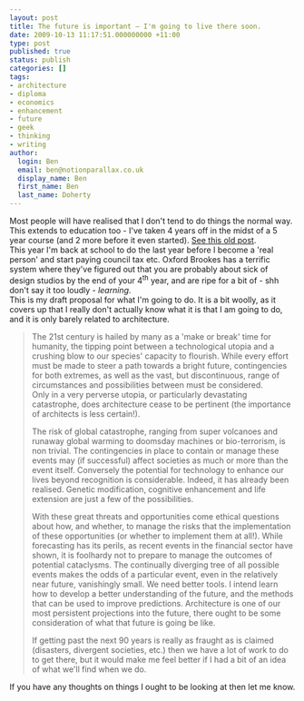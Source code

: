 ```yaml
---
layout: post
title: The future is important – I'm going to live there soon.
date: 2009-10-13 11:17:51.000000000 +11:00
type: post
published: true
status: publish
categories: []
tags:
- architecture
- diploma
- economics
- enhancement
- future
- geek
- thinking
- writing
author:
  login: Ben
  email: ben@notionparallax.co.uk
  display_name: Ben
  first_name: Ben
  last_name: Doherty
---
```

<p>Most people will have realised that I don't tend to do things the normal way. This extends to education too - I've taken 4 years off in the midst of a 5 year course (and 2 more before it even started). <a title="this needs a bit of updating now, there is ANOTHER year out to contend with!" href="http://www.notionparallax.co.uk/wordpress/index.php/2008/05/what-on-earth-have-i-been-up-to/">See this old post</a>.<br />
This year I'm back at school to do the last year before I become a 'real person' and start paying council tax etc. Oxford Brookes has a terrific system where they've figured out that you are probably about sick of design studios by the end of your 4<sup>th</sup> year, and are ripe for a bit of - shh don't say it too loudly - <em>learning</em>.<br />
This is my draft proposal for what I'm going to do. It is a bit woolly, as it covers up that I really don't actually know what it is that I am going to do, and it is only barely related to architecture.</p>
<blockquote><p>The 21st century is hailed by many as a 'make or break' time for humanity, the tipping point between a technological utopia and a crushing blow to our species' capacity to flourish. While every effort must be made to steer a path towards a bright future, contingencies for both extremes, as well as the vast, but discontinuous, range of circumstances and possibilities between must be considered.<br />
Only in a very perverse utopia, or particularly devastating catastrophe, does architecture cease to be pertinent (the importance of architects is less certain!).</p>
<p>The risk of global catastrophe, ranging from super volcanoes and runaway global warming to doomsday machines or bio-terrorism, is non trivial. The contingencies in place to contain or manage these events may (if successful) affect societies as much or more than the event itself. Conversely the potential for technology to enhance our lives beyond recognition is considerable. Indeed, it has already been realised. Genetic modification, cognitive enhancement and life extension are just a few of the possibilities.</p>
<p>With these great threats and opportunities come ethical questions about how, and whether, to manage the risks that the implementation of these opportunities (or whether to implement them at all!). While forecasting has its perils, as recent events in the financial sector have shown, it is foolhardy not to prepare to manage the outcomes of potential cataclysms. The continually diverging tree of all possible events makes the odds of a particular event, even in the relatively near future, vanishingly small. We need better tools. I intend learn how to develop a better understanding of the future, and the methods that can be used to improve predictions. Architecture is one of our most persistent projections into the future, there ought to be some consideration of what that future is going be like.</p>
<p>If getting past the next 90 years is really as fraught as is claimed (disasters, divergent societies, etc.) then we have a lot of work to do to get there, but it would make me feel better if I had a bit of an idea of what we'll find when we do.</p></blockquote>
<p>If you have any thoughts on things I ought to be looking at then let me know.</p>
